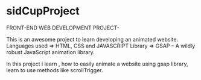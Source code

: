 # sidCupProject

FRONT-END WEB DEVELOPMENT PROJECT-

This is an awesome project to learn developing an animated website. 
Languages used => HTML, CSS and  JAVASCRIPT
Library  => GSAP – A wildly robust JavaScript animation library.

In this project i learn , how to easily animate a website using gsap library, learn to use methods like scrollTrigger. 


